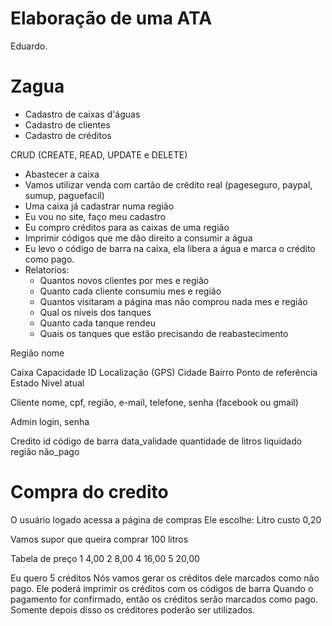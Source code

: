 # Elaboração de uma ATA

Eduardo.

# Zagua

- Cadastro de caixas d'águas
- Cadastro de clientes
- Cadastro de créditos

CRUD (CREATE, READ, UPDATE e DELETE)

- Abastecer a caixa
- Vamos utilizar venda com cartão de crédito real (pageseguro, paypal, sumup, paguefacil)
- Uma caixa já cadastrar numa região
- Eu vou no site, faço meu cadastro
- Eu compro créditos para as caixas de uma região
- Imprimir códigos que me dão direito a consumir a água
- Eu levo o código de barra na caixa, ela libera a água e marca o crédito como pago.
- Relatorios:
  - Quantos novos clientes por mes e região
  - Quanto cada cliente consumiu mes e região
  - Quantos visitaram a página mas não comprou nada mes e região
  - Qual os níveis dos tanques
  - Quanto cada tanque rendeu
  - Quais os tanques que estão precisando de reabastecimento

Região
  nome

Caixa
  Capacidade
  ID
  Localização (GPS)
  Cidade
  Bairro
  Ponto de referência
  Estado
  Nivel atual

Cliente
  nome, cpf, região, e-mail, telefone, senha (facebook ou gmail)

Admin
  login, senha

Credito
  id
  código de barra
  data_validade
  quantidade de litros
  liquidado
  região
  não_pago

# Compra do credito

O usuário logado acessa a página de compras
Ele escolhe:
  Litro custo 0,20
  
Vamos supor que queira comprar 100 litros

  Tabela de preço
  1   4,00
  2   8,00
  4  16,00
  5  20,00 

  Eu quero 5 créditos
  Nós vamos gerar os créditos dele marcados como não pago.
  Ele poderá imprimir os créditos com os códigos de barra
  Quando o pagamento for confirmado, então os créditos serão marcados como pago.
  Somente depois disso os créditores poderão ser utilizados.
  
  
